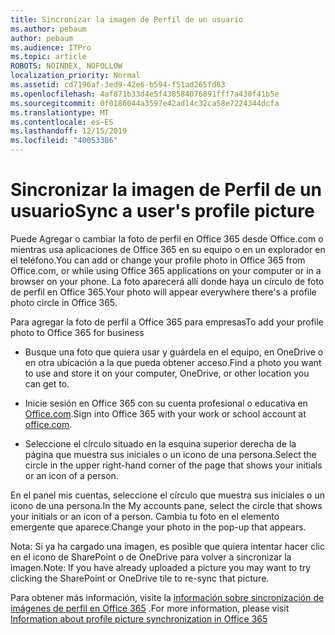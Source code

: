 ```yaml
---
title: Sincronizar la imagen de Perfil de un usuario
ms.author: pebaum
author: pebaum
ms.audience: ITPro
ms.topic: article
ROBOTS: NOINDEX, NOFOLLOW
localization_priority: Normal
ms.assetid: cd7196af-3ed9-42e6-b594-f51ad265fd63
ms.openlocfilehash: 4af871b33d4e5f438584076891fff7a430f41b5e
ms.sourcegitcommit: 0f0186044a3597e42ad14c32ca58e7224344dcfa
ms.translationtype: MT
ms.contentlocale: es-ES
ms.lasthandoff: 12/15/2019
ms.locfileid: "40053386"
---
```

# <a name="sync-a-users-profile-picture"></a><span data-ttu-id="b1a8b-102">Sincronizar la imagen de Perfil de un usuario</span><span class="sxs-lookup"><span data-stu-id="b1a8b-102">Sync a user's profile picture</span></span>

<span data-ttu-id="b1a8b-103">Puede Agregar o cambiar la foto de perfil en Office 365 desde Office.com o mientras usa aplicaciones de Office 365 en su equipo o en un explorador en el teléfono.</span><span class="sxs-lookup"><span data-stu-id="b1a8b-103">You can add or change your profile photo in Office 365 from Office.com, or while using Office 365 applications on your computer or in a browser on your phone.</span></span> <span data-ttu-id="b1a8b-104">La foto aparecerá allí donde haya un círculo de foto de perfil en Office 365.</span><span class="sxs-lookup"><span data-stu-id="b1a8b-104">Your photo will appear everywhere there's a profile photo circle in Office 365.</span></span>

<span data-ttu-id="b1a8b-105">Para agregar la foto de perfil a Office 365 para empresas</span><span class="sxs-lookup"><span data-stu-id="b1a8b-105">To add your profile photo to Office 365 for business</span></span>

- <span data-ttu-id="b1a8b-106">Busque una foto que quiera usar y guárdela en el equipo, en OneDrive o en otra ubicación a la que pueda obtener acceso.</span><span class="sxs-lookup"><span data-stu-id="b1a8b-106">Find a photo you want to use and store it on your computer, OneDrive, or other location you can get to.</span></span>

- <span data-ttu-id="b1a8b-107">Inicie sesión en Office 365 con su cuenta profesional o educativa en [Office.com](http://www.office.com).</span><span class="sxs-lookup"><span data-stu-id="b1a8b-107">Sign into Office 365 with your work or school account at [office.com](http://www.office.com).</span></span>

- <span data-ttu-id="b1a8b-108">Seleccione el círculo situado en la esquina superior derecha de la página que muestra sus iniciales o un icono de una persona.</span><span class="sxs-lookup"><span data-stu-id="b1a8b-108">Select the circle in the upper right-hand corner of the page that shows your initials or an icon of a person.</span></span>

<span data-ttu-id="b1a8b-109">En el panel mis cuentas, seleccione el círculo que muestra sus iniciales o un icono de una persona.</span><span class="sxs-lookup"><span data-stu-id="b1a8b-109">In the My accounts pane, select the circle that shows your initials or an icon of a person.</span></span> <span data-ttu-id="b1a8b-110">Cambia tu foto en el elemento emergente que aparece.</span><span class="sxs-lookup"><span data-stu-id="b1a8b-110">Change your photo in the pop-up that appears.</span></span>

<span data-ttu-id="b1a8b-111">Nota: Si ya ha cargado una imagen, es posible que quiera intentar hacer clic en el icono de SharePoint o de OneDrive para volver a sincronizar la imagen.</span><span class="sxs-lookup"><span data-stu-id="b1a8b-111">Note: If you have already uploaded a picture you may want to try clicking the SharePoint or OneDrive tile to re-sync that picture.</span></span>

<span data-ttu-id="b1a8b-112">Para obtener más información, visite la [información sobre sincronización de imágenes de perfil en Office 365](https://support.office.com/article/information-about-profile-picture-synchronization-in-office-365-20594d76-d054-4af4-a660-401133e3d48a) .</span><span class="sxs-lookup"><span data-stu-id="b1a8b-112">For more information, please visit [Information about profile picture synchronization in Office 365](https://support.office.com/article/information-about-profile-picture-synchronization-in-office-365-20594d76-d054-4af4-a660-401133e3d48a)</span></span>

